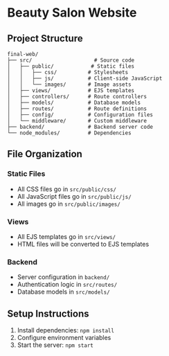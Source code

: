 
# Beauty Salon Website

## Project Structure

```
final-web/
├── src/                    # Source code
│   ├── public/            # Static files
│   │   ├── css/          # Stylesheets
│   │   ├── js/           # Client-side JavaScript
│   │   └── images/       # Image assets
│   ├── views/            # EJS templates
│   ├── controllers/      # Route controllers
│   ├── models/           # Database models
│   ├── routes/           # Route definitions
│   ├── config/           # Configuration files
│   └── middleware/       # Custom middleware
├── backend/              # Backend server code
└── node_modules/         # Dependencies
```

## File Organization

### Static Files
- All CSS files go in `src/public/css/`
- All JavaScript files go in `src/public/js/`
- All images go in `src/public/images/`

### Views
- All EJS templates go in `src/views/`
- HTML files will be converted to EJS templates

### Backend
- Server configuration in `backend/`
- Authentication logic in `src/routes/`
- Database models in `src/models/`

## Setup Instructions
1. Install dependencies: `npm install`
2. Configure environment variables
3. Start the server: `npm start`